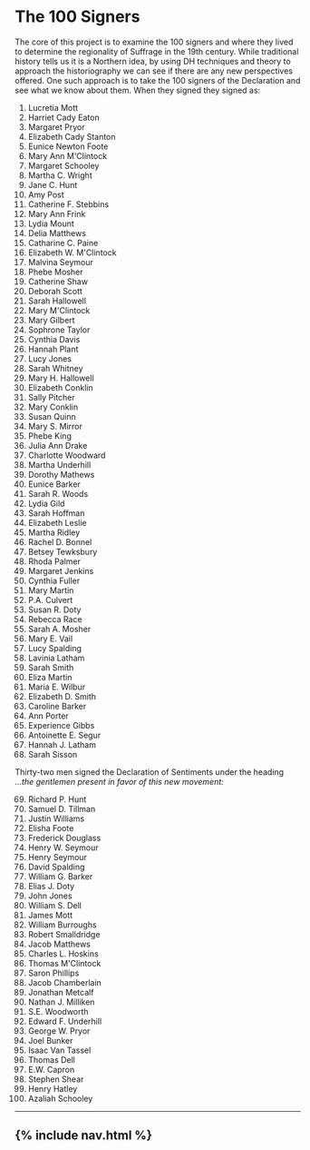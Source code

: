 # The 100 Signers

The core of this project is to examine the 100 signers and where they lived to determine the regionality of Suffrage in the 19th century. While traditional history tells us it is a Northern idea, by using DH techniques and theory to approach the historiography we can see if there are any new perspectives offered. One such approach is to take the 100 signers of the Declaration and see what we know about them. When they signed they signed as:<br>

1. Lucretia Mott
2. Harriet Cady Eaton
3. Margaret Pryor
4. Elizabeth Cady Stanton
5. Eunice Newton Foote
6. Mary Ann M'Clintock
7. Margaret Schooley
8. Martha C. Wright
9. Jane C. Hunt
10. Amy Post
11. Catherine F. Stebbins
12. Mary Ann Frink
13. Lydia Mount
14. Delia Matthews
15. Catharine C. Paine
16. Elizabeth W. M'Clintock
17. Malvina Seymour
18. Phebe Mosher
19. Catherine Shaw
20. Deborah Scott
21. Sarah Hallowell
22. Mary M'Clintock
23. Mary Gilbert
24. Sophrone Taylor
25. Cynthia Davis
26. Hannah Plant
27. Lucy Jones
28. Sarah Whitney
29. Mary H. Hallowell
30. Elizabeth Conklin
31. Sally Pitcher
32. Mary Conklin
33. Susan Quinn
34. Mary S. Mirror
35. Phebe King
36. Julia Ann Drake
37. Charlotte Woodward
38. Martha Underhill
39. Dorothy Mathews
40. Eunice Barker
41. Sarah R. Woods
42. Lydia Gild
43. Sarah Hoffman
44. Elizabeth Leslie
45. Martha Ridley
46. Rachel D. Bonnel
47. Betsey Tewksbury
48. Rhoda Palmer
49. Margaret Jenkins
50. Cynthia Fuller
51. Mary Martin
52. P.A. Culvert
53. Susan R. Doty
54. Rebecca Race
55. Sarah A. Mosher
56. Mary E. Vail
57. Lucy Spalding
58. Lavinia Latham
59. Sarah Smith
60. Eliza Martin
61. Maria E. Wilbur
62. Elizabeth D. Smith
63. Caroline Barker
64. Ann Porter
65. Experience Gibbs
66. Antoinette E. Segur
67. Hannah J. Latham
68. Sarah Sisson

Thirty-two men signed the Declaration of Sentiments under the heading *...the gentlemen present in favor of this new movement:*

69. Richard P. Hunt
70. Samuel D. Tillman
71. Justin Williams
72. Elisha Foote
73. Frederick Douglass
74. Henry W. Seymour
75. Henry Seymour
76. David Spalding
77. William G. Barker
78. Elias J. Doty
79. John Jones
80. William S. Dell
81. James Mott
82. William Burroughs
83. Robert Smalldridge
84. Jacob Matthews
85. Charles L. Hoskins
86. Thomas M'Clintock
87. Saron Phillips
88. Jacob Chamberlain
89. Jonathan Metcalf
90. Nathan J. Milliken
91. S.E. Woodworth
92. Edward F. Underhill
93. George W. Pryor
94. Joel Bunker
95. Isaac Van Tassel
96. Thomas Dell
97. E.W. Capron
98. Stephen Shear
99. Henry Hatley
100. Azaliah Schooley

---
{% include nav.html %}
---
